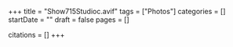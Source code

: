 +++
title = "Show715Studioc.avif"
tags = ["Photos"]
categories = []
startDate = ""
draft = false
pages = []

citations = []
+++
